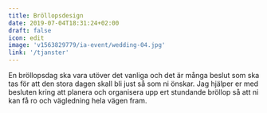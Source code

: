 ```yaml
---
title: Bröllopsdesign
date: 2019-07-04T18:31:24+02:00
draft: false
icon: edit
image: 'v1563829779/ia-event/wedding-04.jpg'
link: '/tjanster'
---
```


En bröllopsdag ska vara utöver det vanliga och det är många beslut som ska tas
för att den stora dagen skall bli just så som ni önskar. Jag hjälper er med
besluten kring att planera och organisera upp ert stundande bröllop så att ni
kan få ro och vägledning hela vägen fram.
